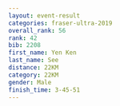 ```yaml
---
layout: event-result 
categories: fraser-ultra-2019 
overall_rank: 56
rank: 42
bib: 2208
first_name: Yen Ken
last_name: See
distance: 22KM
category: 22KM
gender: Male
finish_time: 3-45-51
---
```

